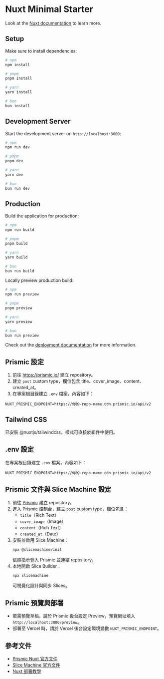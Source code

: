 # Nuxt Minimal Starter

Look at the [Nuxt documentation](https://nuxt.com/docs/getting-started/introduction) to learn more.

## Setup

Make sure to install dependencies:

```bash
# npm
npm install

# pnpm
pnpm install

# yarn
yarn install

# bun
bun install
```

## Development Server

Start the development server on `http://localhost:3000`:

```bash
# npm
npm run dev

# pnpm
pnpm dev

# yarn
yarn dev

# bun
bun run dev
```

## Production

Build the application for production:

```bash
# npm
npm run build

# pnpm
pnpm build

# yarn
yarn build

# bun
bun run build
```

Locally preview production build:

```bash
# npm
npm run preview

# pnpm
pnpm preview

# yarn
yarn preview

# bun
bun run preview
```

Check out the [deployment documentation](https://nuxt.com/docs/getting-started/deployment) for more information.

## Prismic 設定
1. 前往 https://prismic.io/ 建立 repository。
2. 建立 `post` custom type，欄位包含 title、cover_image、content、created_at。
3. 在專案根目錄建立 `.env` 檔案，內容如下：

```
NUXT_PRISMIC_ENDPOINT=https://你的-repo-name.cdn.prismic.io/api/v2
```

## Tailwind CSS
已安裝 @nuxtjs/tailwindcss，樣式可直接於組件中使用。

## .env 設定
在專案根目錄建立 `.env` 檔案，內容如下：
```
NUXT_PRISMIC_ENDPOINT=https://你的-repo-name.cdn.prismic.io/api/v2
```

## Prismic 文件與 Slice Machine 設定
1. 前往 [Prismic](https://prismic.io/) 建立 repository。
2. 進入 Prismic 控制台，建立 `post` custom type，欄位包含：
   - `title`（Rich Text）
   - `cover_image`（Image）
   - `content`（Rich Text）
   - `created_at`（Date）
3. 安裝並啟用 Slice Machine：
   ```bash
   npx @slicemachine/init
   ```
   依照指示登入 Prismic 並連結 repository。
4. 本地開啟 Slice Builder：
   ```bash
   npx slicemachine
   ```
   可視覺化設計與同步 Slices。

## Prismic 預覽與部署
- 若需預覽草稿，請於 Prismic 後台設定 Preview，預覽網址填入 `http://localhost:3000/preview`。
- 部署至 Vercel 時，請於 Vercel 後台設定環境變數 `NUXT_PRISMIC_ENDPOINT`。

## 參考文件
- [Prismic Nuxt 官方文件](https://prismic.nuxtjs.org/)
- [Slice Machine 官方文件](https://prismic.io/docs/slice-machine)
- [Nuxt 部署教學](https://nuxt.com/docs/getting-started/deployment)
